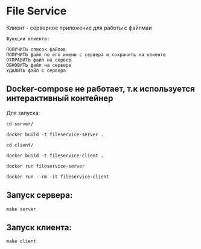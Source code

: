 # File Service

Клиент - серверное приложение для работы с файлмаи

    Функции клиента:    

    ПОЛУЧИТЬ список файлов
    ПОЛУЧИТЬ файл по его имени с сервера и сохранить на клиенте
    ОТПРАВИТЬ файл на сервер
    ОБНОВИТЬ файл на сервере
    УДАЛИТЬ файл с сервера


## Docker-compose не работает, т.к используется интерактивный контейнер
Для запуска:

    cd server/

    docker build -t fileservice-server .

    cd client/

    docker build -t fileservice-client .

    docker run fileservice-server

    docker run --rm -it fileservice-client

## Запуск сервера:
    make server

## Запуск клиента:
    make client